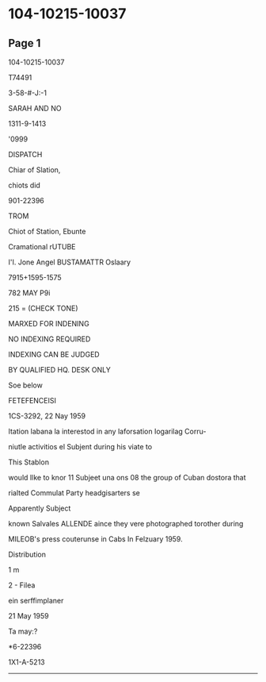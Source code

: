 # 104-10215-10037

## Page 1

104-10215-10037

T74491

3-58-#-J:-1

SARAH AND NO

1311-9-1413

'0999

DISPATCH

Chiar of Slation,

chiots did

901-22396

TROM

Chiot of Station, Ebunte

Cramational rUTUBE

I'I. Jone Angel BUSTAMATTR Oslaary

7915+1595-1575

782 MAY P9i

215 = (CHECK TONE)

MARXED FOR INDENING

NO INDEXING REQUIRED

INDEXING CAN BE JUDGED

BY QUALIFIED HQ. DESK ONLY

Soe below

FETEFENCEISI

1CS-3292, 22 Nay 1959

Itation labana la interestod in any laforsation Iogarilag Corru-

niutle activitios el Subjent during his viate to

This Stablon

would Ilke to knor 11 Subjeet una ons 08 the group of Cuban dostora that

rialted Commulat Party headgisarters se

Apparently Subject

known Salvales ALLENDE aince they vere photographed torother during

MILEOB's press couterunse in Cabs In Felzuary 1959.

Distribution

1 m

2 - Filea

ein serffimplaner

21 May 1959

Ta may:?

*6-22396

1X1-A-5213

---

